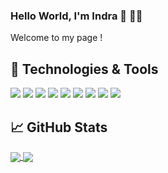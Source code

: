 ### Hello World, I'm Indra :wave: :man_teacher:
Welcome to my page !
<!--
**indraardianto/indraardianto** is a ✨ _special_ ✨ repository because its `README.md` (this file) appears on your GitHub profile.

Here are some ideas to get you started:

- 🔭 I’m currently working on ...
- 🌱 I’m currently learning ...
- 👯 I’m looking to collaborate on ...
- 🤔 I’m looking for help with ...
- 💬 Ask me about ...
- 📫 How to reach me: ...
- 😄 Pronouns: ...
- ⚡ Fun fact: ...
-->
## 🔧 Technologies & Tools
![](https://img.shields.io/badge/OS-Linux-informational?style=flat&logo=linux&logoColor=white&color=2bbc8a)
![](https://img.shields.io/badge/Code-Python-informational?style=flat&logo=python&logoColor=white&color=2bbc8a)
![](https://img.shields.io/badge/Code-JavaScript-informational?style=flat&logo=javascript&logoColor=white&color=2bbc8a)
![](https://img.shields.io/badge/Code-Node-informational?style=flat&logo=node.js&logoColor=white&color=2bbc8a)
![](https://img.shields.io/badge/Code-PHP-informational?style=flat&logo=php&logoColor=white&color=2bbc8a)
![](https://img.shields.io/badge/Code-Laravel-informational?style=flat&logo=laravel&logoColor=white&color=2bbc8a)
![](https://img.shields.io/badge/Shell-Bash-informational?style=flat&logo=gnu-bash&logoColor=white&color=2bbc8a)
![](https://img.shields.io/badge/Tools-PostgreSQL-informational?style=flat&logo=postgresql&logoColor=white&color=2bbc8a)
![](https://img.shields.io/badge/Tools-MySQL-informational?style=flat&logo=mysql&logoColor=white&color=2bbc8a)

## &#x1f4c8; GitHub Stats
<a href="https://github.com/indraardianto/indraardianto">
<img align="center" src="https://github-readme-stats.vercel.app/api/top-langs/?username=indraardianto&theme=dark#gh-dark-mode-only"/>
</a>

<a href="https://github.com/indraardianto/indraardianto">
<!-- <img align="center" src="https://github-readme-streak-stats.herokuapp.com/?user=indraardianto&theme=radical&hide_border=true"/> -->
<img align="center" src="https://github-readme-stats.vercel.app/api?username=indraardianto&theme=radical&show_icons=true&hide_border=true&count_private=true"/>
</a>


<!-- <img src="https://github-readme-stats.vercel.app/api/top-langs/?username=indraardianto&theme=dark#gh-dark-mode-only"/> -->
